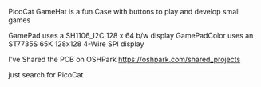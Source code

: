 PicoCat GameHat is a fun Case with buttons to play and develop small games

GamePad uses a SH1106_I2C 128 x 64 b/w display
GamePadColor uses an ST7735S 65K 128x128 4-Wire SPI display 

I've Shared the PCB on OSHPark
https://oshpark.com/shared_projects

just search for PicoCat
